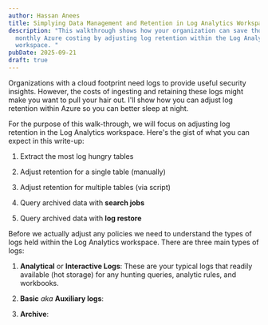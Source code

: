 ```yaml
---
author: Hassan Anees
title: Simplying Data Management and Retention in Log Analytics Workspace
description: "This walkthrough shows how your organization can save thousands in
  monthly Azure costing by adjusting log retention within the Log Analytics
  workspace. "
pubDate: 2025-09-21
draft: true
---
```

Organizations with a cloud footprint need logs to provide useful security insights. However, the costs of ingesting and retaining these logs might make you want to pull your hair out. I'll show how you can adjust log retention within Azure so you can better sleep at night.

For the purpose of this walk-through, we will focus on adjusting log retention in the Log Analytics workspace. Here's the gist of what you can expect in this write-up:

1.  Extract the most log hungry tables
    
2.  Adjust retention for a single table (manually)
    
3.  Adjust retention for multiple tables (via script)
    
4.  Query archived data with **search jobs**
    
5.  Query archived data with **log restore**
    

Before we actually adjust any policies we need to understand the types of logs held within the Log Analytics workspace. There are three main types of logs:

1.  **Analytical** or **Interactive Logs**: These are your typical logs that readily available (hot storage) for any hunting queries, analytic rules, and workbooks.
    
2.  **Basic** _aka_ **Auxiliary logs**:
    
3.  **Archive**: